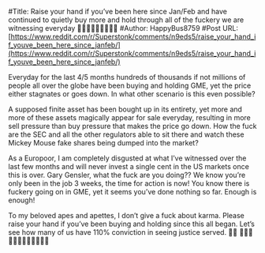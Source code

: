 #Title: Raise your hand if you’ve been here since Jan/Feb and have continued to quietly buy more and hold through all of the fuckery we are witnessing everyday 🙋💎🙌🏻🚀🚀🚀🚀🚀
#Author: HappyBus8759
#Post URL: [https://www.reddit.com/r/Superstonk/comments/n9eds5/raise_your_hand_if_youve_been_here_since_janfeb/](https://www.reddit.com/r/Superstonk/comments/n9eds5/raise_your_hand_if_youve_been_here_since_janfeb/)


Everyday for the last 4/5 months hundreds of thousands if not millions of people all over the globe have been buying and holding GME, yet the price either stagnates or goes down. In what other scenario is this even possible? 

A supposed finite asset has been bought up in its entirety, yet more and more of these assets magically appear for sale everyday, resulting in more sell pressure than buy pressure that makes the price go down. How the fuck are the SEC and all the other regulators able to sit there and watch these Mickey Mouse fake shares being dumped into the market? 

As a Europoor, I am completely disgusted at what I’ve witnessed over the last few months and will never invest a single cent in the US markets once this is over. 
Gary Gensler, what the fuck are you doing?? We know you’re only been in the job 3 weeks, the time for action is now! You know there is fuckery going on in GME, yet it seems you’ve done nothing so far. Enough is enough!

To my beloved apes and apettes, I don’t give a fuck about karma. Please raise your hand if you’ve been buying and holding since this all began. Let’s see how many of us have 110% conviction in seeing justice served.
🙋‍♂️
💎🙌🏻🚀🚀🚀🚀🚀🚀🚀🚀🚀